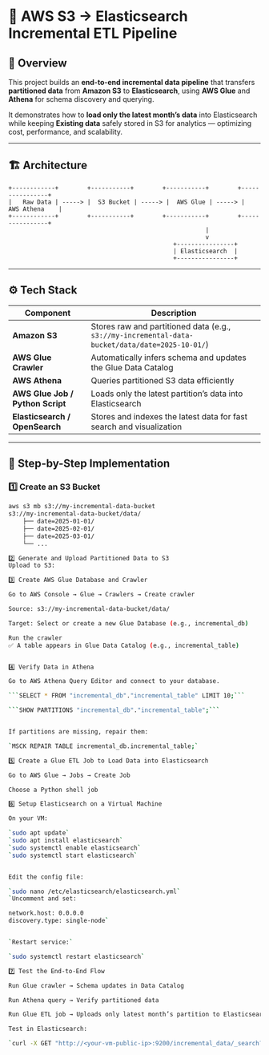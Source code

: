 # 🚀 AWS S3 → Elasticsearch Incremental ETL Pipeline

## 🧭 Overview
This project builds an **end-to-end incremental data pipeline** that transfers **partitioned data** from **Amazon S3** to **Elasticsearch**, using **AWS Glue** and **Athena** for schema discovery and querying.  

It demonstrates how to **load only the latest month’s data** into Elasticsearch while keeping **Existing data** safely stored in S3 for analytics — optimizing cost, performance, and scalability.

---

## 🏗️ Architecture

    +------------+        +-----------+        +-----------+        +----------------+
    |   Raw Data | -----> |  S3 Bucket | -----> |  AWS Glue | -----> |  AWS Athena    |
    +------------+        +-----------+        +-----------+        +----------------+
                                                           |
                                                           v
                                                  +----------------+
                                                  | Elasticsearch  |
                                                  +----------------+

---

## ⚙️ Tech Stack

| Component | Description |
|------------|-------------|
| **Amazon S3** | Stores raw and partitioned data (e.g., `s3://my-incremental-data-bucket/data/date=2025-10-01/`) |
| **AWS Glue Crawler** | Automatically infers schema and updates the Glue Data Catalog |
| **AWS Athena** | Queries partitioned S3 data efficiently |
| **AWS Glue Job / Python Script** | Loads only the latest partition’s data into Elasticsearch |
| **Elasticsearch / OpenSearch** | Stores and indexes the latest data for fast search and visualization |

---

## 🧩 Step-by-Step Implementation

### 1️⃣ Create an S3 Bucket
```bash
aws s3 mb s3://my-incremental-data-bucket
s3://my-incremental-data-bucket/data/
    ├── date=2025-01-01/
    ├── date=2025-02-01/
    ├── date=2025-03-01/
    └── ...

2️⃣ Generate and Upload Partitioned Data to S3
Upload to S3:

3️⃣ Create AWS Glue Database and Crawler

Go to AWS Console → Glue → Crawlers → Create crawler

Source: s3://my-incremental-data-bucket/data/

Target: Select or create a new Glue Database (e.g., incremental_db)

Run the crawler
✅ A table appears in Glue Data Catalog (e.g., incremental_table)


4️⃣ Verify Data in Athena

Go to AWS Athena Query Editor and connect to your database.

```SELECT * FROM "incremental_db"."incremental_table" LIMIT 10;```

```SHOW PARTITIONS "incremental_db"."incremental_table";```


If partitions are missing, repair them:

`MSCK REPAIR TABLE incremental_db.incremental_table;`

5️⃣ Create a Glue ETL Job to Load Data into Elasticsearch

Go to AWS Glue → Jobs → Create Job

Choose a Python shell job

6️⃣ Setup Elasticsearch on a Virtual Machine

On your VM:

`sudo apt update`
`sudo apt install elasticsearch`
`sudo systemctl enable elasticsearch`
`sudo systemctl start elasticsearch`


Edit the config file:

`sudo nano /etc/elasticsearch/elasticsearch.yml`
`Uncomment and set:

network.host: 0.0.0.0
discovery.type: single-node`


`Restart service:`

`sudo systemctl restart elasticsearch`

7️⃣ Test the End-to-End Flow

Run Glue crawler → Schema updates in Data Catalog

Run Athena query → Verify partitioned data

Run Glue ETL job → Uploads only latest month’s partition to Elasticsearch

Test in Elasticsearch:

`curl -X GET "http://<your-vm-public-ip>:9200/incremental_data/_search?pretty"`
